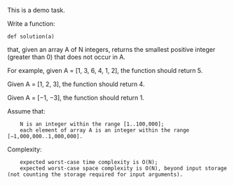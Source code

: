 This is a demo task.

Write a function:

    def solution(a)

that, given an array A of N integers, returns the smallest positive integer (greater than 0) that does not occur in A.

For example, given A = [1, 3, 6, 4, 1, 2], the function should return 5.

Given A = [1, 2, 3], the function should return 4.

Given A = [−1, −3], the function should return 1.

Assume that:

        N is an integer within the range [1..100,000];
        each element of array A is an integer within the range [−1,000,000..1,000,000].

Complexity:

        expected worst-case time complexity is O(N);
        expected worst-case space complexity is O(N), beyond input storage (not counting the storage required for input arguments).
